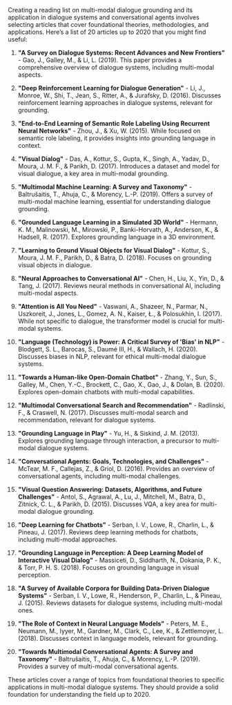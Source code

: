 Creating a reading list on multi-modal dialogue grounding and its application in dialogue systems and conversational agents involves selecting articles that cover foundational theories, methodologies, and applications. Here’s a list of 20 articles up to 2020 that you might find useful:

1. **"A Survey on Dialogue Systems: Recent Advances and New Frontiers"** - Gao, J., Galley, M., & Li, L. (2019). This paper provides a comprehensive overview of dialogue systems, including multi-modal aspects.

2. **"Deep Reinforcement Learning for Dialogue Generation"** - Li, J., Monroe, W., Shi, T., Jean, S., Ritter, A., & Jurafsky, D. (2016). Discusses reinforcement learning approaches in dialogue systems, relevant for grounding.

3. **"End-to-End Learning of Semantic Role Labeling Using Recurrent Neural Networks"** - Zhou, J., & Xu, W. (2015). While focused on semantic role labeling, it provides insights into grounding language in context.

4. **"Visual Dialog"** - Das, A., Kottur, S., Gupta, K., Singh, A., Yadav, D., Moura, J. M. F., & Parikh, D. (2017). Introduces a dataset and model for visual dialogue, a key area in multi-modal grounding.

5. **"Multimodal Machine Learning: A Survey and Taxonomy"** - Baltrušaitis, T., Ahuja, C., & Morency, L.-P. (2019). Offers a survey of multi-modal machine learning, essential for understanding dialogue grounding.

6. **"Grounded Language Learning in a Simulated 3D World"** - Hermann, K. M., Malinowski, M., Mirowski, P., Banki-Horvath, A., Anderson, K., & Hadsell, R. (2017). Explores grounding language in a 3D environment.

7. **"Learning to Ground Visual Objects for Visual Dialog"** - Kottur, S., Moura, J. M. F., Parikh, D., & Batra, D. (2018). Focuses on grounding visual objects in dialogue.

8. **"Neural Approaches to Conversational AI"** - Chen, H., Liu, X., Yin, D., & Tang, J. (2017). Reviews neural methods in conversational AI, including multi-modal aspects.

9. **"Attention is All You Need"** - Vaswani, A., Shazeer, N., Parmar, N., Uszkoreit, J., Jones, L., Gomez, A. N., Kaiser, Ł., & Polosukhin, I. (2017). While not specific to dialogue, the transformer model is crucial for multi-modal systems.

10. **"Language (Technology) is Power: A Critical Survey of 'Bias' in NLP"** - Blodgett, S. L., Barocas, S., Daumé III, H., & Wallach, H. (2020). Discusses biases in NLP, relevant for ethical multi-modal dialogue systems.

11. **"Towards a Human-like Open-Domain Chatbot"** - Zhang, Y., Sun, S., Galley, M., Chen, Y.-C., Brockett, C., Gao, X., Gao, J., & Dolan, B. (2020). Explores open-domain chatbots with multi-modal capabilities.

12. **"Multimodal Conversational Search and Recommendation"** - Radlinski, F., & Craswell, N. (2017). Discusses multi-modal search and recommendation, relevant for dialogue systems.

13. **"Grounding Language in Play"** - Yu, H., & Siskind, J. M. (2013). Explores grounding language through interaction, a precursor to multi-modal dialogue systems.

14. **"Conversational Agents: Goals, Technologies, and Challenges"** - McTear, M. F., Callejas, Z., & Griol, D. (2016). Provides an overview of conversational agents, including multi-modal challenges.

15. **"Visual Question Answering: Datasets, Algorithms, and Future Challenges"** - Antol, S., Agrawal, A., Lu, J., Mitchell, M., Batra, D., Zitnick, C. L., & Parikh, D. (2015). Discusses VQA, a key area for multi-modal dialogue grounding.

16. **"Deep Learning for Chatbots"** - Serban, I. V., Lowe, R., Charlin, L., & Pineau, J. (2017). Reviews deep learning methods for chatbots, including multi-modal approaches.

17. **"Grounding Language in Perception: A Deep Learning Model of Interactive Visual Dialog"** - Massiceti, D., Siddharth, N., Dokania, P. K., & Torr, P. H. S. (2018). Focuses on grounding language in visual perception.

18. **"A Survey of Available Corpora for Building Data-Driven Dialogue Systems"** - Serban, I. V., Lowe, R., Henderson, P., Charlin, L., & Pineau, J. (2015). Reviews datasets for dialogue systems, including multi-modal ones.

19. **"The Role of Context in Neural Language Models"** - Peters, M. E., Neumann, M., Iyyer, M., Gardner, M., Clark, C., Lee, K., & Zettlemoyer, L. (2018). Discusses context in language models, relevant for grounding.

20. **"Towards Multimodal Conversational Agents: A Survey and Taxonomy"** - Baltrušaitis, T., Ahuja, C., & Morency, L.-P. (2019). Provides a survey of multi-modal conversational agents.

These articles cover a range of topics from foundational theories to specific applications in multi-modal dialogue systems. They should provide a solid foundation for understanding the field up to 2020.